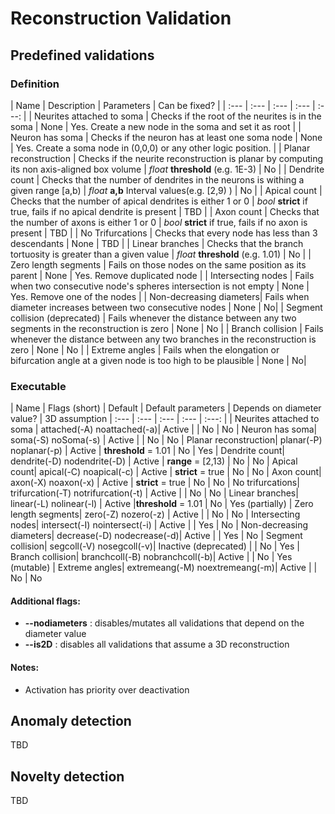 # Reconstruction Validation

## Predefined validations

### Definition

| Name | Description | Parameters | Can be fixed? |
| :--- | :--- | :--- | :--- | :---: |
| Neurites attached to soma | Checks if the root of the neurites is in the soma | None | Yes. Create a new node in the soma and set it as root |
| Neuron has soma | Checks if the neuron has at least one soma node | None | Yes. Create a soma node in (0,0,0) or any other logic position. |
| Planar reconstruction | Checks if the neurite reconstruction is planar by computing its non axis-aligned box volume | *float* **threshold**  (e.g. 1E-3) | No |
| Dendrite count | Checks that the number of dendrites in the neurons is withing a given range [a,b) | *float* **a,b** Interval values(e.g. [2,9) ) | No |
| Apical count | Checks that the number of apical dendrites is either 1 or 0 | *bool* **strict** if true, fails if no apical dendrite is present | TBD |
| Axon count | Checks that the number of axons is either 1 or 0 | *bool* **strict** if true, fails if no axon is present | TBD |
| No Trifurcations | Checks that every node has less than 3 descendants | None | TBD |
| Linear branches | Checks that the branch tortuosity is greater than a given value | *float* **threshold** (e.g. 1.01) | No |
| Zero length segments | Fails on those nodes on the same position as its parent | None | Yes. Remove duplicated node |
| Intersecting nodes | Fails when two consecutive node's spheres intersection is not empty | None | Yes. Remove one of the nodes |
| Non-decreasing diameters| Fails when diameter increases between two consecutive nodes | None | No|
| Segment collision (deprecated) | Fails whenever the distance between any two segments in the reconstruction is zero | None | No |
| Branch collision | Fails whenever the distance between any two branches in the reconstruction is zero | None | No |
| Extreme angles | Fails when the elongation or bifurcation angle at a given node is too high to be plausible | None | No|

### Executable

| Name | Flags (short) | Default | Default parameters |  Depends on diameter value? | 3D assumption
| :--- | :--- | :--- | :--- | :---: |
| Neurites attached to soma | attached(-A) noattached(-a)| Active |  | No | No
| Neuron has soma| soma(-S) noSoma(-s) | Active |  | No | No
| Planar reconstruction| planar(-P) noplanar(-p) | Active | **threshold** = 1.01 | No | Yes
| Dendrite count| dendrite(-D) nodendrite(-D)  | Active | **range** = [2,13) | No | No
| Apical count| apical(-C) noapical(-c)  | Active | **strict** = true | No | No
| Axon count| axon(-X) noaxon(-x)  | Active | **strict** = true | No | No
| No trifurcations| trifurcation(-T) notrifurcation(-t) | Active |  | No | No
| Linear branches| linear(-L) nolinear(-l) | Active |**threshold** = 1.01  | No | Yes (partially)
| Zero length segments| zero(-Z) nozero(-z) | Active | | No | No
| Intersecting nodes| intersect(-I) nointersect(-i)  | Active | | Yes | No
| Non-decreasing diameters| decrease(-D) nodecrease(-d)| Active | | Yes | No
| Segment collision| segcoll(-V) nosegcoll(-v)| Inactive (deprecated) | | No | Yes
| Branch collision| branchcoll(-B) nobranchcoll(-b)| Active | | No | Yes (mutable)
| Extreme angles| extremeang(-M) noextremeang(-m)| Active | | No | No

#### Additional flags:
- **--nodiameters** : disables/mutates all validations that depend on the diameter value
- **--is2D** : disables all validations that assume a 3D reconstruction

#### Notes:
- Activation has priority over deactivation



## Anomaly detection
TBD

## Novelty detection
TBD
